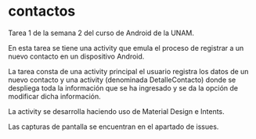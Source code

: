 # contactos
Tarea 1 de la semana 2 del curso de Android de la UNAM.

En esta tarea se tiene una activity que emula el proceso de registrar a un nuevo contacto en un dispositivo Android.

La tarea consta de una activity principal el usuario registra los datos de un nuevo contacto y una activity (denominada DetalleContacto) donde se despliega toda la información que se ha ingresado y se da la opción de modificar dicha información.


La activity se desarrolla haciendo uso de Material Design e Intents.

Las capturas de pantalla se encuentran en el apartado de issues.
